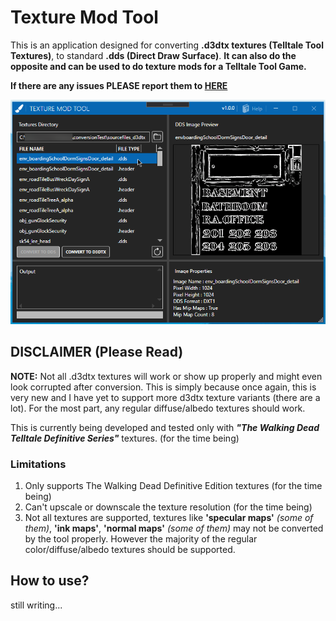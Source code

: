 # Texture Mod Tool

This is an application designed for converting **.d3dtx textures (Telltale Tool Textures)**, to standard **.dds (Direct Draw Surface)**. **It can also do the opposite and can be used to do texture mods for a Telltale Tool Game.** 

**If there are any issues PLEASE report them to [HERE](https://github.com/Telltale-Modding-Group/DDS-D3DTX-Converter/issues)**

![Main 1](tutorial-screenshots/mainThumb.png)

## DISCLAIMER (Please Read)

**NOTE:** Not all .d3dtx textures will work or show up properly and might even look corrupted after conversion. This is simply because once again, this is very new and I have yet to support more d3dtx texture variants (there are a lot). For the most part, any regular diffuse/albedo textures should work.

This is currently being developed and tested only with ***"The Walking Dead Telltale Definitive Series"*** textures. (for the time being)

### Limitations

1. Only supports The Walking Dead Definitive Edition textures (for the time being)
2. Can't upscale or downscale the texture resolution (for the time being)
3. Not all textures are supported, textures like **'specular maps'** *(some of them)*, **'ink maps'**, **'normal maps'** *(some of them)* may not be converted by the tool properly. However the majority of the regular color/diffuse/albedo textures should be supported.

## How to use?

still writing...
